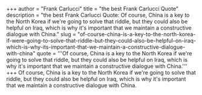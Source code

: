 +++
author = "Frank Carlucci"
title = "the best Frank Carlucci Quote"
description = "the best Frank Carlucci Quote: Of course, China is a key to the North Korea if we're going to solve that riddle, but they could also be helpful on Iraq, which is why it's important that we maintain a constructive dialogue with China."
slug = "of-course-china-is-a-key-to-the-north-korea-if-were-going-to-solve-that-riddle-but-they-could-also-be-helpful-on-iraq-which-is-why-its-important-that-we-maintain-a-constructive-dialogue-with-china"
quote = '''Of course, China is a key to the North Korea if we're going to solve that riddle, but they could also be helpful on Iraq, which is why it's important that we maintain a constructive dialogue with China.'''
+++
Of course, China is a key to the North Korea if we're going to solve that riddle, but they could also be helpful on Iraq, which is why it's important that we maintain a constructive dialogue with China.
